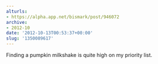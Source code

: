 ```yaml
---
alturls:
- https://alpha.app.net/bismark/post/946072
archive:
- 2012-10
date: '2012-10-13T00:53:37+00:00'
slug: '1350089617'
---
```


Finding a pumpkin milkshake is quite high on my priority list.
